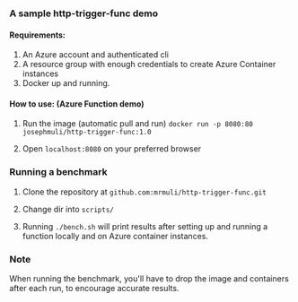 ### A sample http-trigger-func demo


#### Requirements:
1. An Azure account and authenticated cli
2. A resource group with enough credentials to create Azure Container instances
3. Docker up and running.


#### How to use: (Azure Function demo)

1. Run the image (automatic pull and run) `docker run -p 8080:80 josephmuli/http-trigger-func:1.0`

2. Open `localhost:8080` on your preferred browser



### Running a benchmark

1. Clone the repository at `github.com:mrmuli/http-trigger-func.git`

2. Change dir into `scripts/`

3. Running `./bench.sh` will print results after setting up and running a function locally and on Azure container instances.



### Note  
When running the benchmark, you'll have to drop the image and containers after each run, to encourage accurate results.